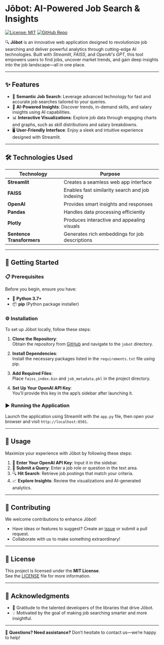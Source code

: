 # Jōbot: AI-Powered Job Search & Insights  
[![License: MIT](https://img.shields.io/badge/License-MIT-yellow.svg)](https://opensource.org/licenses/MIT) [![GitHub Repo](https://img.shields.io/badge/GitHub-Repo-blue.svg)](https://github.com/ThakurSaAbhay/JobSearchRag)

🔍 **Jōbot** is an innovative web application designed to revolutionize job searching and deliver powerful analytics through cutting-edge AI technologies. Built with *Streamlit*, *FAISS*, and *OpenAI's GPT*, this tool empowers users to find jobs, uncover market trends, and gain deep insights into the job landscape—all in one place.

---

## ✨ Features

- 🔎 **Semantic Job Search**: Leverage advanced technology for fast and accurate job searches tailored to your queries.  
- 🤖 **AI-Powered Insights**: Discover trends, in-demand skills, and salary insights using AI capabilities.  
- 📊 **Interactive Visualizations**: Explore job data through engaging charts and graphs, such as skill distributions and salary breakdowns.  
- 🖥️ **User-Friendly Interface**: Enjoy a sleek and intuitive experience designed with Streamlit.  

---

## 🛠️ Technologies Used

| **Technology**         | **Purpose**                                   |
|-------------------------|-----------------------------------------------|
| **Streamlit**          | Creates a seamless web app interface          |
| **FAISS**              | Enables fast similarity search and job indexing |
| **OpenAI**             | Provides smart insights and responses         |
| **Pandas**             | Handles data processing efficiently           |
| **Plotly**             | Produces interactive and appealing visuals    |
| **Sentence Transformers** | Generates rich embeddings for job descriptions |

---

## 🚀 Getting Started

### 📋 Prerequisites  
Before you begin, ensure you have:  
- 🐍 **Python 3.7+**  
- 📦 **pip** (Python package installer)  

### ⚙️ Installation  
To set up Jōbot locally, follow these steps:  

1. **Clone the Repository**:  
   Obtain the repository from [GitHub](https://github.com/ThakurSaAbhay/JobSearchRag) and navigate to the `jobot` directory.  

2. **Install Dependencies**:  
   Install the necessary packages listed in the `requirements.txt` file using pip.  

3. **Add Required Files**:  
   Place `faiss_index.bin` and `job_metadata.pkl` in the project directory.  

4. **Set Up Your OpenAI API Key**:  
   You’ll provide this key in the app’s sidebar after launching it.  

### ▶️ Running the Application  
Launch the application using Streamlit with the `app.py` file, then open your browser and visit `http://localhost:8501`.  

---

## 📖 Usage

Maximize your experience with Jōbot by following these steps:  
1. 🔑 **Enter Your OpenAI API Key**: Input it in the sidebar.  
2. 💼 **Submit a Query**: Enter a job role or question in the text area.  
3. 🔍 **Hit Search**: Retrieve job postings that match your criteria.  
4. 📈 **Explore Insights**: Review the visualizations and AI-generated analytics.  

---

## 🤝 Contributing

We welcome contributions to enhance Jōbot!  
- Have ideas or features to suggest? Create an [issue](https://github.com/ThakurSaAbhay/JobSearchRag/issues) or submit a pull request.  
- Collaborate with us to make something extraordinary!  

---

## 📜 License

This project is licensed under the **MIT License**.  
See the [LICENSE](LICENSE) file for more information.  

---

## 🙌 Acknowledgments

- 🌟 Gratitude to the talented developers of the libraries that drive Jōbot.  
- 💡 Motivated by the goal of making job searching smarter and more insightful.  

---

💬 **Questions? Need assistance?** Don’t hesitate to contact us—we’re happy to help!  
